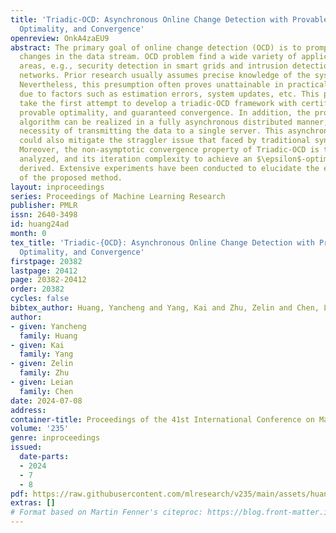 ```yaml
---
title: 'Triadic-OCD: Asynchronous Online Change Detection with Provable Robustness,
  Optimality, and Convergence'
openreview: OnkA4zaEU9
abstract: The primary goal of online change detection (OCD) is to promptly identify
  changes in the data stream. OCD problem find a wide variety of applications in diverse
  areas, e.g., security detection in smart grids and intrusion detection in communication
  networks. Prior research usually assumes precise knowledge of the system parameters.
  Nevertheless, this presumption often proves unattainable in practical scenarios
  due to factors such as estimation errors, system updates, etc. This paper aims to
  take the first attempt to develop a triadic-OCD framework with certifiable robustness,
  provable optimality, and guaranteed convergence. In addition, the proposed triadic-OCD
  algorithm can be realized in a fully asynchronous distributed manner, easing the
  necessity of transmitting the data to a single server. This asynchronous mechanism
  could also mitigate the straggler issue that faced by traditional synchronous algorithm.
  Moreover, the non-asymptotic convergence property of Triadic-OCD is theoretically
  analyzed, and its iteration complexity to achieve an $\epsilon$-optimal point is
  derived. Extensive experiments have been conducted to elucidate the effectiveness
  of the proposed method.
layout: inproceedings
series: Proceedings of Machine Learning Research
publisher: PMLR
issn: 2640-3498
id: huang24ad
month: 0
tex_title: 'Triadic-{OCD}: Asynchronous Online Change Detection with Provable Robustness,
  Optimality, and Convergence'
firstpage: 20382
lastpage: 20412
page: 20382-20412
order: 20382
cycles: false
bibtex_author: Huang, Yancheng and Yang, Kai and Zhu, Zelin and Chen, Leian
author:
- given: Yancheng
  family: Huang
- given: Kai
  family: Yang
- given: Zelin
  family: Zhu
- given: Leian
  family: Chen
date: 2024-07-08
address:
container-title: Proceedings of the 41st International Conference on Machine Learning
volume: '235'
genre: inproceedings
issued:
  date-parts:
  - 2024
  - 7
  - 8
pdf: https://raw.githubusercontent.com/mlresearch/v235/main/assets/huang24ad/huang24ad.pdf
extras: []
# Format based on Martin Fenner's citeproc: https://blog.front-matter.io/posts/citeproc-yaml-for-bibliographies/
---
```


